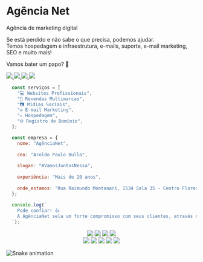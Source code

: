 <!--
**agencianetrs/agencianetrs** is a ✨ _special_ ✨ repository because its `README.md` (this file) appears on your GitHub profile.

Here are some ideas to get you started:

- 🔭 I’m currently working on ...
- 🌱 I’m currently learning ...
- 👯 I’m looking to collaborate on ...
- 🤔 I’m looking for help with ...
- 💬 Ask me about ...
- 📫 How to reach me: ...
- 😄 Pronouns: ...
- ⚡ Fun fact: ...
-->

# Agência Net

Agência de marketing digital

Se está perdido e não sabe o que precisa, podemos ajudar. <br>Temos hospedagem e infraestrutura, e-mails, suporte, e-mail marketing, SEO e muito mais!

Vamos bater um papo? 💬

<p>
  <a href="https://www.facebook.com/agencianet.net.br/">
    <img src="https://img.shields.io/badge/Facebook-1877F2?style=for-the-badge&logo=facebook&logoColor=white"/>
  </a>
  
  <a href="https://www.linkedin.com/company/agencianet/">
    <img src="https://img.shields.io/badge/LinkedIn-0077B5?style=for-the-badge&logo=linkedin&logoColor=white"/>
  </a>
  
  <a href="https://www.instagram.com/agencianet/">
    <img src="https://img.shields.io/badge/Instagram-E4405F?style=for-the-badge&logo=instagram&logoColor=white"/>
  </a>
  
  <a href="https://twitter.com/agencianetbr">
    <img src="https://img.shields.io/badge/Twitter-1DA1F2?style=for-the-badge&logo=twitter&logoColor=white"/>
  </a>
</p>

```javascript
  const serviços = [
    "💻 Websites Profissionais",
    "🚗 Revendas Multimarcas",
    "📷 Mídias Sociais",
    "✉️ E-mail Marketing",
    "✏️ Hospedagem",
    "🌐 Registro de Domínio",
  ];

  const empresa = {
    nome: "AgênciaNet",
    
    ceo: "Aroldo Paulo Bulla",
    
    slogan: "#VamosJuntosNessa",
    
    experiência: "Mais de 20 anos",
    
    onde_estamos: "Rua Raimundo Montanari, 1534 Sala 35 - Centro Flores da Cunha - RS",
  };
  
  console.log(`
    Pode confiar! 👍
    A AgênciaNet sela um forte compromisso com seus clientes, através do monitoramento, manutenção e honestidade.
  `);
```

<p align="center">
  <img src="https://img.shields.io/badge/HTML5-E34F26?style=for-the-badge&logo=html5&logoColor=white" />
  <img src="https://img.shields.io/badge/CSS3-1572B6?style=for-the-badge&logo=css3&logoColor=white" />
  <img src="https://img.shields.io/badge/JavaScript-F7DF1E?style=for-the-badge&logo=javascript&logoColor=black" />
  <img src="https://img.shields.io/badge/PHP-777BB4?style=for-the-badge&logo=php&logoColor=white" />
  </br>
  <img src="https://img.shields.io/badge/Bootstrap-563D7C?style=for-the-badge&logo=bootstrap&logoColor=white" />
  <img src="https://img.shields.io/badge/Node.js-43853D?style=for-the-badge&logo=node.js&logoColor=white" />
  <img src="https://img.shields.io/badge/Sass-CC6699?style=for-the-badge&logo=sass&logoColor=white" />
  <img src="https://img.shields.io/badge/Tailwind_CSS-38B2AC?style=for-the-badge&logo=tailwind-css&logoColor=white" />
  <img src="https://img.shields.io/badge/TypeScript-007ACC?style=for-the-badge&logo=typescript&logoColor=white" />
</p>

![Snake animation](https://github.com/agencianetrs/agencianetrs/blob/output/github-contribution-grid-snake.svg)
